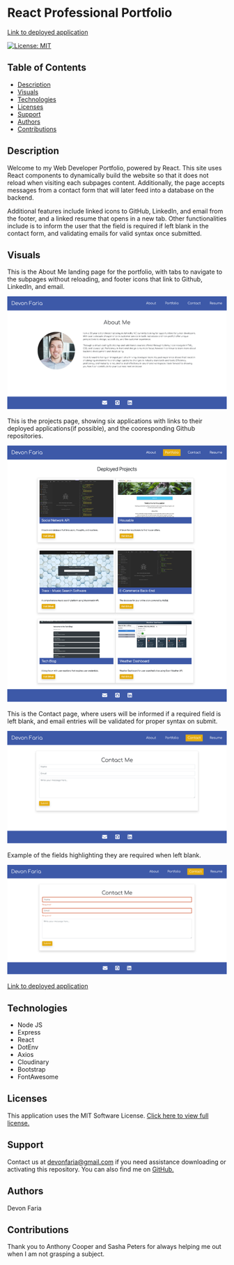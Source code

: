 # React Professional Portfolio

[Link to deployed application](https://devonfaria.github.io/react-portfolio/)

[![License: MIT](https://img.shields.io/badge/License-MIT-yellow.svg)](https://opensource.org/licenses/MIT)

## Table of Contents

* [Description](#description)
* [Visuals](#visuals)
* [Technologies](#technologies)
* [Licenses](#licenses)
* [Support](#support)
* [Authors](#authors)
* [Contributions](#contributions)

## Description

Welcome to my Web Developer Portfolio, powered by React. This site uses React components to dynamically build the website so that it does not reload when visiting each subpages content. Additionally, the page accepts messages from a contact form that will later feed into a database on the backend. 

Additional features include linked icons to GitHub, LinkedIn, and email from the footer, and a linked resume that opens in a new tab. Other functionalities include is to inform the user that the field is required if left blank in the contact form, and validating emails for valid syntax once submitted.

## Visuals

This is the About Me landing page for the portfolio, with tabs to navigate to the subpages without reloading, and footer icons that link to Github, LinkedIn, and email. 

![portfolio landing page](./src/media/Portfolio-About-Me.png)

This is the projects page, showing six applications with links to their deployed applications(if possible), and the cooresponding Github repositories. 

![portfolio projects page](./src/media/Portfolio-Projects.png)

This is the Contact page, where users will be informed if a required field is left blank, and email entries will be validated for proper syntax on submit. 

![portfolio contact me page](./src/media/Portfolio-Contact.png)

Example of the fields highlighting they are required when left blank. 

![portfolio projects page](./src/media/Portfolio-warning.png)

[Link to deployed application](https://devonfaria.github.io/react-portfolio/)

## Technologies

* Node JS
* Express
* React
* DotEnv
* Axios
* Cloudinary
* Bootstrap
* FontAwesome

## Licenses

This application uses the MIT Software License. [Click here to view full license.](LICENSE)

## Support

Contact us at devonfaria@gmail.com if you need assistance downloading or activating this repository. You can also find me on [GitHub.](https://github.com/devonfaria)

## Authors

Devon Faria

## Contributions

Thank you to Anthony Cooper and Sasha Peters for always helping me out when I am not grasping a subject.